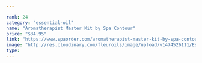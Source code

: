 ```yaml
---

rank: 24 
category: "essential-oil"
name: "Aromatherapist Master Kit by Spa Contour"
price: "$34.95"
link: "https://www.spaorder.com/aromatherapist-master-kit-by-spa-contour/"
image: "http://res.cloudinary.com/fleuroils/image/upload/v1474526111/Essential%20Oil/Aromatherapist_Master.jpg"
type: 
---
```

